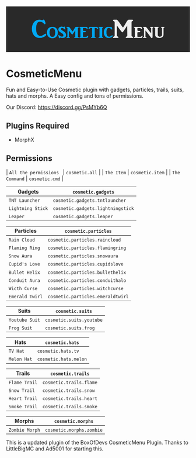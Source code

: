 ![cosmeticmenu](images/cosmeticmenu.png)

# CosmeticMenu
Fun and Easy-to-Use Cosmetic plugin with gadgets, particles, trails, suits, hats and morphs. A Easy config and tons of permissions.

Our Discord: https://discord.gg/PsMYb6Q

## Plugins Required
 - MorphX

## Permissions

| `All the permissions ` | `cosmetic.all` |
| `The Item` | `cosmetic.item` |
| `The Command` | `cosmetic.cmd` |

| Gadgets | `cosmetic.gadgets` |
| --- | --- |
| `TNT Launcher` | `cosmetic.gadgets.tntlauncher` |
| `Lightning Stick` | `cosmetic.gadgets.lightningstick` |
| `Leaper` | `cosmetic.gadgets.leaper` |

| Particles | `cosmetic.particles` |
| --- | --- |
| `Rain Cloud` | `cosmetic.particles.raincloud` |
| `Flaming Ring` | `cosmetic.particles.flamingring` |
| `Snow Aura` | `cosmetic.particles.snowaura` |
| `Cupid's Love` | `cosmetic.particles.cupidslove` |
| `Bullet Helix` | `cosmetic.particles.bullethelix` |
| `Conduit Aura` | `cosmetic.particles.conduithalo` |
| `Wicth Curse` | `cosmetic.particles.witchcurse` |
| `Emerald Twirl` | `cosmetic.particles.emeraldtwirl` |

| Suits | `cosmetic.suits` |
| --- | --- |
| `Youtube Suit` | `cosmetic.suits.youtube` |
| `Frog Suit` | `cosmetic.suits.frog` |

| Hats | `cosmetic.hats` |
| --- | --- |
| `TV Hat` | `cosmetic.hats.tv` |
| `Melon Hat` | `cosmetic.hats.melon` |

| Trails | `cosmetic.trails` |
| --- | --- |
| `Flame Trail` | `cosmetic.trails.flame` |
| `Snow Trail` | `cosmetic.trails.snow` |
| `Heart Trail` | `cosmetic.trails.heart` |
| `Smoke Trail` | `cosmetic.trails.smoke` |

| Morphs | `cosmetic.morphs` |
| --- | --- |
| `Zombie Morph` | `cosmetic.morphs.zombie` |

This is a updated plugin of the BoxOfDevs CosmeticMenu Plugin. Thanks to LittleBigMC and Ad5001 for starting this.
